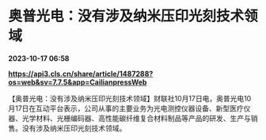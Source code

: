# 奥普光电：没有涉及纳米压印光刻技术领域

**2023-10-17 06:58**

**https://api3.cls.cn/share/article/1487288?os=web&sv=7.7.5&app=CailianpressWeb**

【奥普光电：没有涉及纳米压印光刻技术领域】财联社10月17日电，奥普光电10月17日在互动平台表示，公司从事的主要业务为光电测控仪器设备、新型医疗仪器、光学材料、光栅编码器、高性能碳纤维复合材料制品等产品的研发、生产与销售。没有涉及纳米压印光刻技术领域。